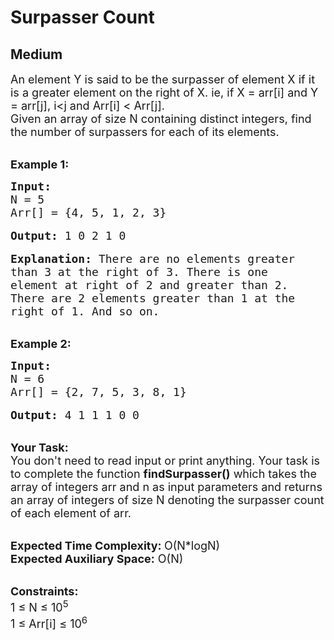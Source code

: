 # Surpasser Count
## Medium
<div class="problems_problem_content__Xm_eO"><p><span style="font-size:18px">An element Y is said to be the surpasser of element X if it is a greater element on the right of X. ie, if X = arr[i] and Y = arr[j], i&lt;j and Arr[i] &lt; Arr[j].&nbsp;<br>
Given an array of size N containing distinct integers, find the number of surpassers for each of its elements.</span></p>

<p><br>
<span style="font-size:18px"><strong>Example 1:</strong></span></p>

<pre><span style="font-size:18px"><strong>Input:</strong>
N = 5
Arr[] = {4, 5, 1, 2, 3}</span>

<span style="font-size:18px"><strong>Output:</strong> 1 0 2 1 0</span>

<span style="font-size:18px"><strong>Explanation:</strong> There are no elements greater 
than 3 at the right of 3. There is one 
element at right of 2 and greater than 2. 
There are 2 elements greater than 1 at the 
right of 1. And so on.</span></pre>

<p><br>
<span style="font-size:18px"><strong>Example 2:</strong></span></p>

<pre><span style="font-size:18px"><strong>Input:</strong>
N = 6
Arr[] = {2, 7, 5, 3, 8, 1}</span>

<span style="font-size:18px"><strong>Output:</strong> 4 1 1 1 0 0</span></pre>

<p><br>
<span style="font-size:18px"><strong>Your Task:</strong><br>
You don't need to read input or print anything. Your task is to complete the function <strong>findSurpasser()</strong> which takes the array of integers arr and n as input parameters and returns an array of integers of size N denoting the surpasser count of each element of arr.</span></p>

<p><br>
<span style="font-size:18px"><strong>Expected Time Complexity: </strong>O(N*logN)<br>
<strong>Expected Auxiliary Space:</strong> O(N)</span></p>

<p><br>
<span style="font-size:18px"><strong>Constraints:</strong><br>
1 ≤ N ≤ 10<sup>5</sup><br>
1 ≤ Arr[i] ≤ 10<sup>6</sup></span></p>
</div>